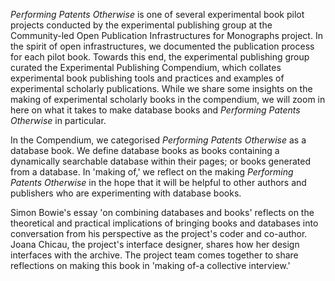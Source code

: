 *Performing Patents Otherwise* is one of several experimental book pilot projects conducted by the experimental publishing group at the Community-led Open Publication Infrastructures for Monographs project. In the spirit of open infrastructures, we documented the publication process for each pilot book. Towards this end, the experimental publishing group curated the Experimental Publishing Compendium, which collates experimental book publishing tools and practices and examples of experimental scholarly publications. While we share some insights on the making of experimental scholarly books in the compendium, we will zoom in here on what it takes to make database books and *Performing Patents Otherwise* in particular.

In the Compendium, we categorised *Performing Patents Otherwise* as a database book. We define database books as books containing a dynamically searchable database within their pages; or books generated from a database. In 'making of,' we reflect on the making *Performing Patents Otherwise* in the hope that it will be helpful to other authors and publishers who are experimenting with database books.

Simon Bowie's essay 'on combining databases and books' reflects on the theoretical and practical implications of bringing books and databases into conversation from his perspective as the project's coder and co-author. Joana Chicau, the project's interface designer, shares how her design interfaces with the archive. The project team comes together to share reflections on making this book in 'making of-a collective interview.'